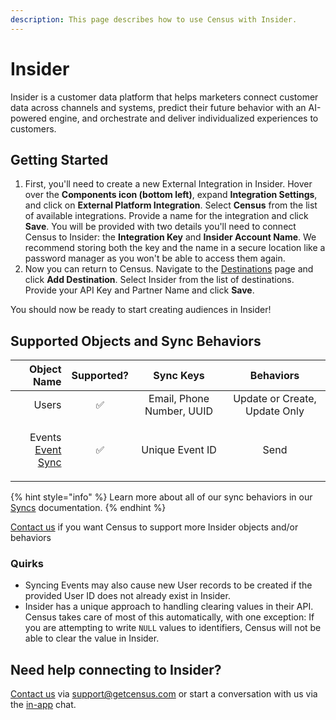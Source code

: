 ```yaml
---
description: This page describes how to use Census with Insider.
---
```


# Insider

Insider is a customer data platform that helps marketers connect customer data across channels and systems, predict their future behavior with an AI-powered engine, and orchestrate and deliver individualized experiences to customers.

## Getting Started

1. First, you'll need to create a new External Integration in Insider. Hover over the **Components icon (bottom left)**, expand **Integration Settings**, and click on **External Platform Integration**. Select **Census** from the list of available integrations. Provide a name for the integration and click **Save**. You will be provided with two details you'll need to connect Census to Insider: the **Integration Key** and **Insider Account Name**. We recommend storing both the key and the name in a secure location like a password manager as you won't be able to access them again.
2. Now you can return to Census. Navigate to the [Destinations](https://app.getcensus.com/destinations) page and click **Add Destination**. Select Insider from the list of destinations. Provide your API Key and Partner Name and click **Save**.

You should now be ready to start creating audiences in Insider!

## Supported Objects and Sync Behaviors <a href="#supported-objects-and-sync-behaviors" id="supported-objects-and-sync-behaviors"></a>

|                                                                                        **Object Name** | **Supported?** |       **Sync Keys**       |         **Behaviors**         |
| -----------------------------------------------------------------------------------------------------: | :------------: | :-----------------------: | :---------------------------: |
|                                                                                                  Users |        ✅       | Email, Phone Number, UUID | Update or Create, Update Only |
| <p>Events<br><a href=".../basics/defining-source-data/events/#defining-event-syncs">Event Sync</a></p> |        ✅       |      Unique Event ID      |              Send             |

{% hint style="info" %}
Learn more about all of our sync behaviors in our [Syncs](../syncs/overview.md) documentation.
{% endhint %}

[Contact us](mailto:support@getcensus.com) if you want Census to support more Insider objects and/or behaviors

### Quirks

* Syncing Events may also cause new User records to be created if the provided User ID does not already exist in Insider.
* Insider has a unique approach to handling clearing values in their API. Census takes care of most of this automatically, with one exception: If you are attempting to write `NULL` values to identifiers, Census will not be able to clear the value in Insider.

## Need help connecting to Insider?

[Contact us](mailto:support@getcensus.com) via support@getcensus.com or start a conversation with us via the [in-app](https://app.getcensus.com) chat.

